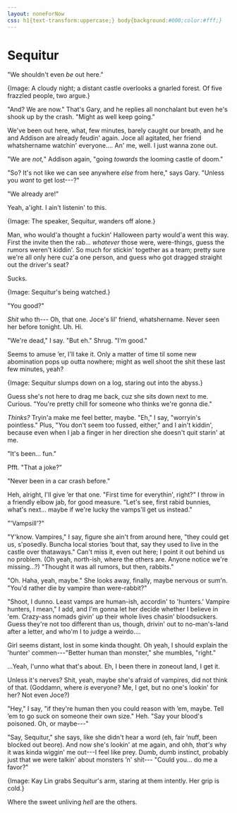 ```yaml
---
layout: noneForNow
css: h1{text-transform:uppercase;} body{background:#000;color:#fff;}
---
```

<!--temp--><style>{{page.css}}</style>

# Sequitur

"We shouldn't even *be* out here."

{Image: A cloudy night; a distant castle overlooks a gnarled forest. Of five frazzled people, two argue.}

"And? We are now." That's Gary, and he replies all nonchalant but even he's shook up by the crash. "Might as well keep going."

We've been out here, what, few minutes, barely caught our breath, and he and Addison are already feudin' again. Joce all agitated, her friend whatshername watchin' everyone.... An' me, well. I just wanna zone out.

"We are *not,*" Addison again, "going *towards* the looming castle of doom."

"So? It's not like we can see anywhere *else* from here," says Gary. "Unless you *want* to get lost---?"

"We already are!"

Yeah, a'ight. I ain't listenin' to this.

{Image: The speaker, Sequitur, wanders off alone.}

Man, who would'a thought a fuckin' Halloween party would'a went this way. First the invite then the rab... *whatever* those were, were-things, guess the rumors weren't kiddin'. So much for stickin' together as a team; pretty sure we're all only here cuz'a one person, and guess who got dragged straight out the driver's seat?

Sucks.

{Image: Sequitur's being watched.}

"You good?"

*Shit* who th--- Oh, that one. Joce's lil' friend, whatshername. Never seen her before tonight. Uh. Hi.

"We're dead," I say. "But eh." Shrug. "I'm good."

Seems to amuse ’er, I'll take it. Only a matter of time til some new abomination pops up outta nowhere; might as well shoot the shit these last few minutes, yeah?

{Image: Sequitur slumps down on a log, staring out into the abyss.}

Guess she's not here to drag me back, cuz she sits down next to me. Curious. "You're pretty chill for someone who thinks we're gonna die."

*Thinks?* Tryin'a make me feel better, maybe. "Eh," I say, "worryin's pointless." Plus, "You don't seem too fussed, either," and I ain't kiddin', because even when I jab a finger in her direction she doesn't quit starin' at me.

"It's been... fun."

Pfft. "That a joke?"

"Never been in a car crash before."

Heh, alright, I'll give ’er that one. "First time for everythin', right?" I throw in a friendly elbow jab, for good measure. "Let's see, first rabid bunnies, what's next... maybe if we're lucky the vamps'll get us instead."

"'Vampsill'?"

"Y'know. Vampires," I say, figure she ain't from around here, "they could get us, s'posedly. Buncha local stories ’bout that, say they used to live in the castle over thataways." Can't miss it, even out here; I point it out behind us no problem. (Oh yeah, north-ish, where the others are. Anyone notice we're missing...?) "Thought it was all rumors, but then, rabbits."

"Oh. Haha, yeah, maybe." She looks away, finally, maybe nervous or sum'n. "You'd rather die by vampire than were-rabbit?"

"Shoot, I dunno. Least vamps are human-ish, accordin' to 'hunters.' Vampire hunters, I mean," I add, and I'm gonna let her decide whether I believe in 'em. Crazy-ass nomads givin' up their whole lives chasin' bloodsuckers. Guess they're not too different than us, though, drivin' out to no-man's-land after a letter, and who'm I to judge a weirdo....

Girl seems distant, lost in some kinda thought. Oh yeah, I should explain the 'hunter' commen---"Better human than monster," she mumbles, "right."

...Yeah, I'unno what that's about. Eh, I been there in zoneout land, I get it.

Unless it's nerves? Shit, yeah, maybe she's afraid of vampires, did not think of that. (Goddamn, where *is* everyone? Me, I get, but no one's lookin' for her? Not even Joce?)

"Hey," I say, "if they're human then you could reason with ’em, maybe. Tell ’em to go suck on someone their own size." Heh. "Say your blood's poisoned. Oh, or maybe---"

"Say, Sequitur," she says, like she didn't hear a word (eh, fair ’nuff, been blocked out beore). And now she's lookin' at me again, and ohh, *that's* why it was kinda wiggin' me out---I feel like prey. Dumb, dumb instinct, probably just that we were talkin' about monsters ’n' shit--- "Could you... do me a favor?"

{Image: Kay Lin grabs Sequitur's arm, staring at them intently. Her grip is cold.}

Where the sweet unliving *hell* are the others.